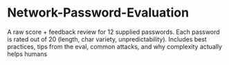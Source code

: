 # Network-Password-Evaluation
A raw score + feedback review for 12 supplied passwords. Each password is rated out of 20 (length, char variety, unpredictability). Includes best practices, tips from the eval, common attacks, and why complexity actually helps humans
